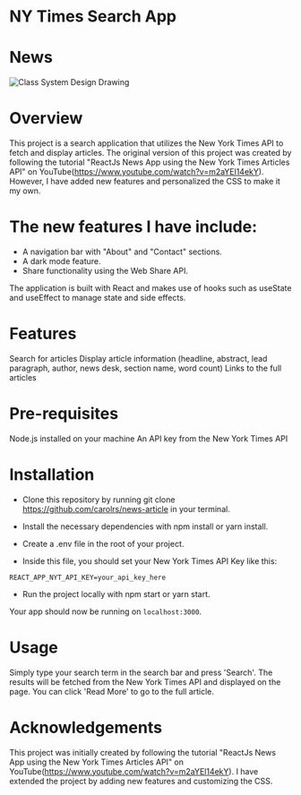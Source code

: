 # NY Times Search App

# News
![Class System Design Drawing](docs/news.gif?raw=true "News")

# Overview
This project is a search application that utilizes the New York Times API to fetch and display articles. The original version of this project was created by following the tutorial "ReactJs News App using the New York Times Articles API" on YouTube(https://www.youtube.com/watch?v=m2aYEl14ekY). However, I have added new features and personalized the CSS to make it my own.

# The new features I have include:

* A navigation bar with "About" and "Contact" sections.
* A dark mode feature.
* Share functionality using the Web Share API.

The application is built with React and makes use of hooks such as useState and useEffect to manage state and side effects.

# Features

Search for articles
Display article information (headline, abstract, lead paragraph, author, news desk, section name, word count)
Links to the full articles

# Pre-requisites
Node.js installed on your machine
An API key from the New York Times API

# Installation
* Clone this repository by running git clone <https://github.com/carolrs/news-article> in your terminal.

* Install the necessary dependencies with npm install or yarn install.

* Create a .env file in the root of your project.

* Inside this file, you should set your New York Times API Key like this:

```
REACT_APP_NYT_API_KEY=your_api_key_here

```
* Run the project locally with npm start or yarn start.

Your app should now be running on `localhost:3000`.

# Usage

Simply type your search term in the search bar and press 'Search'. The results will be fetched from the New York Times API and displayed on the page. You can click 'Read More' to go to the full article.

# Acknowledgements

This project was initially created by following the tutorial "ReactJs News App using the New York Times Articles API" on YouTube(https://www.youtube.com/watch?v=m2aYEl14ekY). I have extended the project by adding new features and customizing the CSS.
